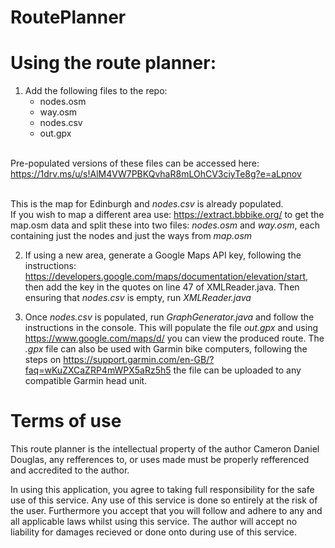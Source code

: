 # RoutePlanner

# Using the route planner:
1. Add the following files to the repo:
    - nodes.osm
    - way.osm
    - nodes.csv
    - out.gpx
 
</br>Pre-populated versions of these files can be accessed here: https://1drv.ms/u/s!AlM4VW7PBKQvhaR8mLOhCV3ciyTe8g?e=aLpnov

</br>This is the map for Edinburgh and <i>nodes.csv</i> is already populated.
</br>If you wish to map a different area use: https://extract.bbbike.org/ to get the map.osm data and split these into two files: <i>nodes.osm</i> and <i>way.osm</i>, each containing just the nodes and just the ways from <i>map.osm</i>

2. If using a new area, generate a Google Maps API key, following the instructions: https://developers.google.com/maps/documentation/elevation/start, then add the key in the quotes on line 47 of XMLReader.java. Then ensuring that <i>nodes.csv</i> is empty, run <i>XMLReader.java</i>

3. Once <i>nodes.csv</i> is populated, run <i>GraphGenerator.java</i> and follow the instructions in the console. This will populate the file <i>out.gpx</i> and using https://www.google.com/maps/d/ you can view the produced route. The <i>.gpx</i> file can also be used with Garmin bike computers, following the steps on https://support.garmin.com/en-GB/?faq=wKuZXCaZRP4mWPX5aRz5h5 the file can be uploaded to any compatible Garmin head unit.


# Terms of use 

This route planner is the intellectual property of the author Cameron Daniel Douglas, any refferences to, or uses made must be properly refferenced and accredited to the author.

In using this application, you agree to taking full responsibility for the safe use of this service. Any use of this service is done so entirely at the risk of the user. Furthermore you accept that you will follow and adhere to any and all applicable laws whilst using this service. The author will accept no liability for damages recieved or done onto during use of this service.
